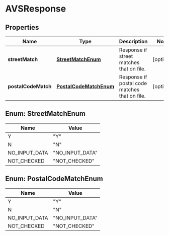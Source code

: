 

# AVSResponse

## Properties

Name | Type | Description | Notes
------------ | ------------- | ------------- | -------------
**streetMatch** | [**StreetMatchEnum**](#StreetMatchEnum) | Response if street matches that on file. |  [optional]
**postalCodeMatch** | [**PostalCodeMatchEnum**](#PostalCodeMatchEnum) | Response if postal code matches that on file. |  [optional]



## Enum: StreetMatchEnum

Name | Value
---- | -----
Y | &quot;Y&quot;
N | &quot;N&quot;
NO_INPUT_DATA | &quot;NO_INPUT_DATA&quot;
NOT_CHECKED | &quot;NOT_CHECKED&quot;



## Enum: PostalCodeMatchEnum

Name | Value
---- | -----
Y | &quot;Y&quot;
N | &quot;N&quot;
NO_INPUT_DATA | &quot;NO_INPUT_DATA&quot;
NOT_CHECKED | &quot;NOT_CHECKED&quot;



